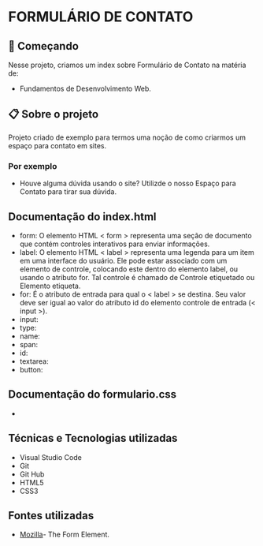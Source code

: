 # FORMULÁRIO DE CONTATO

## 🚀 Começando
Nesse projeto, criamos um index sobre Formulário de Contato na matéria de:
* Fundamentos de Desenvolvimento Web.

## 📋 Sobre o projeto
Projeto criado de exemplo para termos uma noção de como criarmos um espaço para contato em sites.
### Por exemplo
* Houve alguma dúvida usando o site? Utilizde o nosso Espaço para Contato para tirar sua dúvida.

## Documentação do index.html 
* form: O elemento HTML < form > representa uma seção de documento que contém controles interativos para enviar informações.
* label: O elemento HTML < label > representa uma legenda para um item em uma interface do usuário. Ele pode estar associado com um elemento de controle, colocando este dentro do elemento label, ou usando o atributo for. Tal controle é chamado de Controle etiquetado ou Elemento etiqueta.
* for:  É o atributo de entrada para qual o < label > se destina. Seu valor deve ser igual ao valor do atributo id do elemento controle de entrada (< input >).
* input:
* type:
* name:
* span:
* id:
* textarea:
* button:

## Documentação do formulario.css
* 

## Técnicas e Tecnologias utilizadas
* Visual Studio Code 
* Git
* Git Hub
* HTML5
* CSS3

## Fontes utilizadas
* [Mozilla](https://developer.mozilla.org/en-US/docs/Web/HTML/Element/form)- The Form Element.